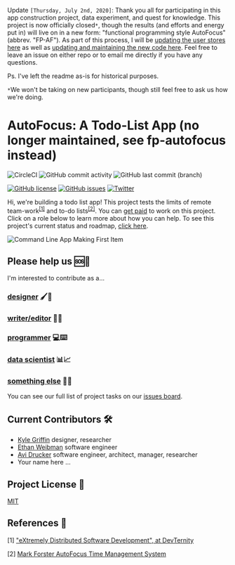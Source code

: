 Update `[Thursday, July 2nd, 2020]`: Thank you all for participating in this app construction project, data experiment, and quest for knowledge. This project is now officially closed`*`, though the results (and efforts and energy put in) will live on in a new form: "functional programming style AutoFocus" (abbrev. "FP-AF"). As part of this process, I will be [updating the user stores here](https://docs.google.com/spreadsheets/d/1ZUg1y6-fdnvYPiLu9joaE-Vifqe4W_dTsBdKYAAIdb8/edit?usp=sharing) as well as [updating and maintaining the new code here](https://github.com/avidrucker/fp-autofocus). Feel free to leave an issue on either repo or to email me directly if you have any questions.

Ps. I've left the readme as-is for historical purposes.

`*`We won't be taking on new participants, though still feel free to ask us how we're doing.

# AutoFocus: A Todo-List App (no longer maintained, see fp-autofocus instead)

![CircleCI](https://img.shields.io/circleci/build/github/avidrucker/autofocus-exp/master) ![GitHub commit activity](https://img.shields.io/github/commit-activity/m/avidrucker/autofocus-exp) ![GitHub last commit (branch)](https://img.shields.io/github/last-commit/avidrucker/autofocus-exp/master)

[![GitHub license](https://img.shields.io/github/license/avidrucker/autofocus-exp)](https://github.com/avidrucker/autofocus-exp/blob/master/LICENSE) [![GitHub issues](https://img.shields.io/github/issues/avidrucker/autofocus-exp)](https://github.com/avidrucker/autofocus-exp/issues) [![Twitter](https://img.shields.io/twitter/url?style=social&url=https%3A%2F%2Fgithub.com%2Favidrucker%2Fautofocus-exp)](https://twitter.com/intent/tweet?text=Wow:&url=https%3A%2F%2Fgithub.com%2Favidrucker%2Fautofocus-exp)

Hi, we're building a todo list app! This project tests the limits of remote team-work<sup>[[1]](#first)</sup> and to-do lists<sup>[[2]](#second)</sup>. You can [get paid](https://github.com/avidrucker/autofocus-exp/blob/master/docs/compensation_rules.md) to work on this project. Click on a role below to learn more about how you can help. To see this project's current status and roadmap, [click here](https://github.com/avidrucker/autofocus-exp/blob/master/docs/roadmap.md).

![Command Line App Making First Item](assets/cla_screenshot_2.png)


## Please help us :sos::wave:

I'm interested to contribute as a...

### [designer](https://github.com/avidrucker/autofocus-exp/blob/master/docs/designer_readme.md) :paintbrush::art:

### [writer/editor](https://github.com/avidrucker/autofocus-exp/blob/master/docs/writer_readme.md) :pencil::bookmark_tabs:

### [programmer](https://github.com/avidrucker/autofocus-exp/blob/master/docs/dev_readme.md) :computer::keyboard:

### [data scientist](https://github.com/avidrucker/autofocus-exp/blob/master/docs/scientist_readme.md) :bar_chart::chart_with_upwards_trend:

### [something else](https://github.com/avidrucker/autofocus-exp/blob/master/docs/contributor_readme.md) :rainbow::unicorn:

You can see our full list of project tasks on our [issues board](https://github.com/avidrucker/autofocus-exp/issues).


## Current Contributors :hammer_and_wrench:

- [Kyle Griffin](https://github.com/kaerudesigns) designer, researcher
- [Ethan Weibman](http://github.com/themadarchitect) software engineer 
- [Avi Drucker](https://github.com/avidrucker) software engineer, architect, manager, researcher
- Your name here ...


## Project License :page_with_curl:

[MIT](https://choosealicense.com/licenses/mit/#)

## References :electric_plug:

<span name="first">[1]</span> ["eXtremely Distributed Software Development", at DevTernity](https://www.youtube.com/watch?v=7EytYc7K5JA)

<span name="second">[2]</span> [Mark Forster AutoFocus Time Management System](http://markforster.squarespace.com/autofocus-system/)

